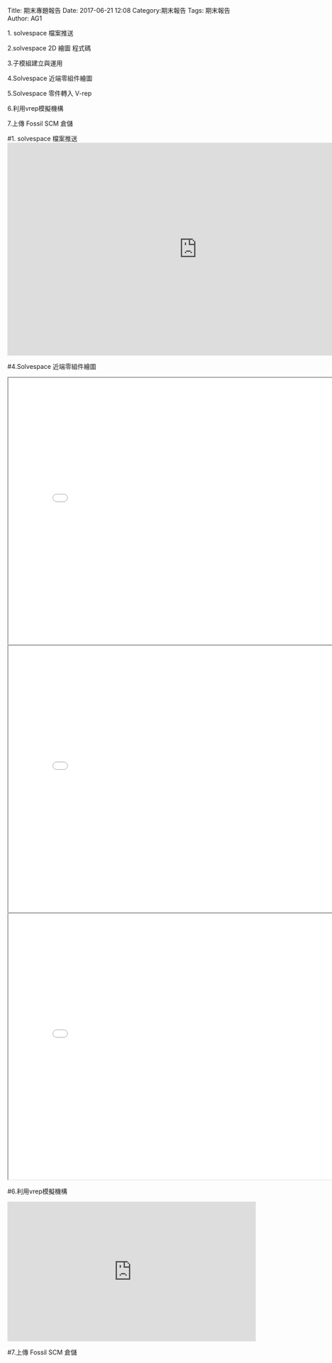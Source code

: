 Title: 期末專題報告
Date: 2017-06-21 12:08
Category:期末報告
Tags: 期末報告
Author: AG1 

<p>1. solvespace 檔案推送</p>

<p>2.solvespace 2D 繪圖 程式碼</p>

<p>3.子模組建立與運用</p>

<p>4.Solvespace 近端零組件繪圖</p>

<p>5.Solvespace 零件轉入 V-rep</p>

<p>6.利用vrep模擬機構</p>

<p>7.上傳 Fossil SCM 倉儲</p>
<!-- PELICAN_END_SUMMARY -->
#1. solvespace 檔案推送
<iframe width="854" height="480" src="https://www.youtube.com/embed/8skLdpnPyK0" frameborder="0" allowfullscreen></iframe>

#4.Solvespace 近端零組件繪圖
<iframe src="./../final/40423105.1.html" width="800" height="600"></iframe>
<iframe src="./../final/40423105.2.html" width="800" height="600"></iframe>
<iframe src="./../final/40423105.3.html" width="800" height="600"></iframe>

#6.利用vrep模擬機構
<iframe width="560" height="315" src="https://www.youtube.com/embed/Vak0hqAM4Ow" frameborder="0" allowfullscreen></iframe>

#7.上傳 Fossil SCM 倉儲


